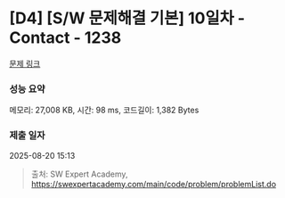 # [D4] [S/W 문제해결 기본] 10일차 - Contact - 1238 

[문제 링크](https://swexpertacademy.com/main/code/problem/problemDetail.do?contestProbId=AV15B1cKAKwCFAYD) 

### 성능 요약

메모리: 27,008 KB, 시간: 98 ms, 코드길이: 1,382 Bytes

### 제출 일자

2025-08-20 15:13



> 출처: SW Expert Academy, https://swexpertacademy.com/main/code/problem/problemList.do
